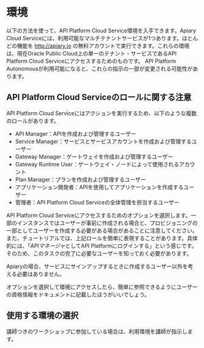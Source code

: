 # 環境

以下の方法を使って、API Platform Cloud Service環境を入手できます。Apiary Cloud Serviceには、利用可能なマルチテナントサービスが1つあります。ほとんどの機能を http://apiary.io の無料アカウントで実行できます。これらの環境は、現在Oracle Public Cloud上の単一のテナント・サービスであるAPI Platform Cloud Serviceにアクセスするためのものです。 API Platform Autonomousが利用可能になると、これらの指示の一部が変更される可能性があります。

## API Platform Cloud Serviceのロールに関する注意

API Platform Cloud Serviceにはアクションを実行するため、以下のような複数のロールがあります。

- API Manager：APIを作成および管理するユーザー
- Service Manager：サービスとサービスアカウントを作成および管理するユーザー
- Gateway Manager：ゲートウェイを作成および管理するユーザー
- Gateway Runtime User：ゲートウェイ・ノードによって使用されるアカウント
- Plan Manager：プランを作成および管理するユーザー
- アプリケーション開発者：APIを使用してアプリケーションを作成するユーザー
- 管理者：API Platform Cloud Serviceの全体管理を担当するユーザー

API Platform Cloud Serviceにアクセスするためのオプションを選択します。一部のインスタンスではユーザーが事前に作成される場合と、プロビジョニングの一部としてユーザーを作成する必要がある場合があることに注意してください。また、チュートリアルでは、上記ロールを簡単に表現することがあります。具体的には、「*APIマネージャ*としてAPI Platformにログインする」という感じです。そのため、このタスクの完了に必要なユーザーを知っておく必要があります。

Apiaryの場合、サービスにサインアップするときに作成するユーザー以外を考える必要はありません。

オプションを選択して環境にアクセスしたら、簡単に参照できるようにユーザーの資格情報をドキュメントに記載したほうがいいでしょう。

## 使用する環境の選択

講師つきのワークショップに参加している場合は、利用環境を講師が指示します。

